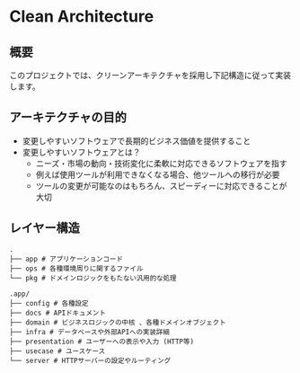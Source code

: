 # Clean Architecture

## 概要

このプロジェクトでは、クリーンアーキテクチャを採用し下記構造に従って実装します。

## アーキテクチャの目的

- 変更しやすいソフトウェアで長期的ビジネス価値を提供すること
- 変更しやすいソフトウェアとは？
  - ニーズ・市場の動向・技術変化に柔軟に対応できるソフトウェアを指す
  - 例えば使用ツールが利用できなくなる場合、他ツールへの移行が必要
  - ツールの変更が可能なのはもちろん、スピーディーに対応できることが大切

## レイヤー構造

```mermaid
.
├── app # アプリケーションコード
├── ops # 各種環境周りに関するファイル
└── pkg # ドメインロジックをもたない汎⽤的な処理
```

```mermaid
.app/
├── config # 各種設定
├── docs # APIドキュメント
├── domain # ビジネスロジックの中核 、各種ドメインオブジェクト
├── infra # データベースや外部APIへの実装詳細
├── presentation # ユーザーへの表⽰や⼊⼒ (HTTP等)
├── usecase # ユースケース
└── server # HTTPサーバーの設定やルーティング

```
